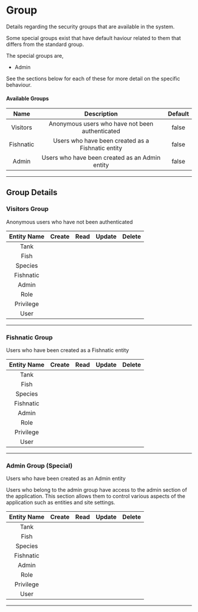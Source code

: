 <!--
@bot-written

WARNING AND NOTICE
Any access, download, storage, and/or use of this source code is subject to the terms and conditions of the
Full Software Licence as accepted by you before being granted access to this source code and other materials,
the terms of which can be accessed on the Codebots website at https://codebots.com/full-software-licence. Any
commercial use in contravention of the terms of the Full Software Licence may be pursued by Codebots through
licence termination and further legal action, and be required to indemnify Codebots for any loss or damage,
including interest and costs. You are deemed to have accepted the terms of the Full Software Licence on any
access, download, storage, and/or use of this source code.

BOT WARNING
This file is bot-written.
Any changes out side of "protected regions" will be lost next time the bot makes any changes.
-->

# Group

Details regarding the security groups that are available in the system.

Some special groups exist that have default haviour related to them that differs from the standard group.

The special groups are,

- Admin

See the sections below for each of these for more detail on the specific behaviour.

#### Available Groups

| Name | Description | Default |
|:---: | :----: | :----: |
| Visitors | Anonymous users who have not been authenticated | false |
| Fishnatic | Users who have been created as a Fishnatic entity | false |
| Admin | Users who have been created as an Admin entity | false |

---

## Group Details



### Visitors Group 
Anonymous users who have not been authenticated


| Entity Name | Create | Read | Update | Delete |
| :------: | :------: | :------: | :------: | :------: |
| Tank | <i class="fa fa-times"> | <i class="fa fa-times"> | <i class="fa fa-times"> | <i class="fa fa-times"> |
| Fish | <i class="fa fa-times"> | <i class="fa fa-times"> | <i class="fa fa-times"> | <i class="fa fa-times"> |
| Species | <i class="fa fa-times"> | <i class="fa fa-times"> | <i class="fa fa-times"> | <i class="fa fa-times"> |
| Fishnatic | <i class="fa fa-times"> | <i class="fa fa-times"> | <i class="fa fa-times"> | <i class="fa fa-times"> |
| Admin | <i class="fa fa-times"> | <i class="fa fa-times"> | <i class="fa fa-times"> | <i class="fa fa-times"> |
| Role | <i class="fa fa-times"> | <i class="fa fa-times"> | <i class="fa fa-times"> | <i class="fa fa-times"> |
| Privilege | <i class="fa fa-times"> | <i class="fa fa-times"> | <i class="fa fa-times"> | <i class="fa fa-times"> |
| User | <i class="fa fa-times"> | <i class="fa fa-times"> | <i class="fa fa-times"> | <i class="fa fa-times"> |

---

### Fishnatic Group 
Users who have been created as a Fishnatic entity


| Entity Name | Create | Read | Update | Delete |
| :------: | :------: | :------: | :------: | :------: |
| Tank | <i class="fa fa-times"> | <i class="fa fa-times"> | <i class="fa fa-times"> | <i class="fa fa-times"> |
| Fish | <i class="fa fa-times"> | <i class="fa fa-times"> | <i class="fa fa-times"> | <i class="fa fa-times"> |
| Species | <i class="fa fa-times"> | <i class="fa fa-times"> | <i class="fa fa-times"> | <i class="fa fa-times"> |
| Fishnatic | <i class="fa fa-times"> | <i class="fa fa-times"> | <i class="fa fa-times"> | <i class="fa fa-times"> |
| Admin | <i class="fa fa-times"> | <i class="fa fa-times"> | <i class="fa fa-times"> | <i class="fa fa-times"> |
| Role | <i class="fa fa-times"> | <i class="fa fa-times"> | <i class="fa fa-times"> | <i class="fa fa-times"> |
| Privilege | <i class="fa fa-times"> | <i class="fa fa-times"> | <i class="fa fa-times"> | <i class="fa fa-times"> |
| User | <i class="fa fa-times"> | <i class="fa fa-times"> | <i class="fa fa-times"> | <i class="fa fa-times"> |

---

### Admin Group  (Special) 
Users who have been created as an Admin entity

Users who belong to the admin group have access to the admin section of the application. This section allows them to control various aspects of the application such as entities and site settings.

| Entity Name | Create | Read | Update | Delete |
| :------: | :------: | :------: | :------: | :------: |
| Tank | <i class="fa fa-times"> | <i class="fa fa-times"> | <i class="fa fa-times"> | <i class="fa fa-times"> |
| Fish | <i class="fa fa-times"> | <i class="fa fa-times"> | <i class="fa fa-times"> | <i class="fa fa-times"> |
| Species | <i class="fa fa-times"> | <i class="fa fa-times"> | <i class="fa fa-times"> | <i class="fa fa-times"> |
| Fishnatic | <i class="fa fa-times"> | <i class="fa fa-times"> | <i class="fa fa-times"> | <i class="fa fa-times"> |
| Admin | <i class="fa fa-times"> | <i class="fa fa-times"> | <i class="fa fa-times"> | <i class="fa fa-times"> |
| Role | <i class="fa fa-times"> | <i class="fa fa-times"> | <i class="fa fa-times"> | <i class="fa fa-times"> |
| Privilege | <i class="fa fa-times"> | <i class="fa fa-times"> | <i class="fa fa-times"> | <i class="fa fa-times"> |
| User | <i class="fa fa-times"> | <i class="fa fa-times"> | <i class="fa fa-times"> | <i class="fa fa-times"> |

---

